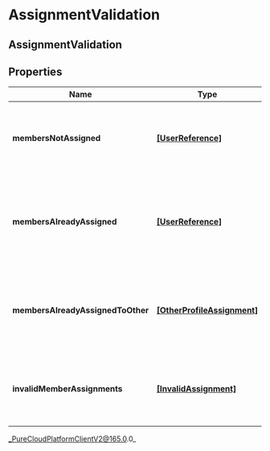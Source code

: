 # AssignmentValidation

## AssignmentValidation

## Properties

|Name | Type | Description | Notes|
|------------ | ------------- | ------------- | -------------|
| **membersNotAssigned** | [**[UserReference]**]([UserReference]) | The list of users that are not assigned to any custom performance profile | [optional] |
| **membersAlreadyAssigned** | [**[UserReference]**]([UserReference]) | The list of users that are already assigned to the requesting custom performance profile | [optional] |
| **membersAlreadyAssignedToOther** | [**[OtherProfileAssignment]**]([OtherProfileAssignment]) | The list of users that are already assigned to other custom performance profiles | [optional] |
| **invalidMemberAssignments** | [**[InvalidAssignment]**]([InvalidAssignment]) | The list of user id that are invalid for the gamfication service to handle | [optional] |



_PureCloudPlatformClientV2@165.0.0_
